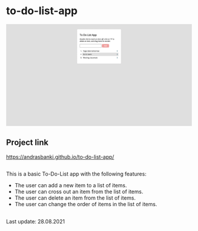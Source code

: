 # to-do-list-app

![Screenshot](https://github.com/andrasbanki/to-do-list-app/raw/main/img/ToDoList.png)

## Project link

https://andrasbanki.github.io/to-do-list-app/

##

This is a basic To-Do-List app with the following features:

-   The user can add a new item to a list of items.
-   The user can cross out an item from the list of items.
-   The user can delete an item from the list of items.
-   The user can change the order of items in the list of items.

##

Last update: 28.08.2021
